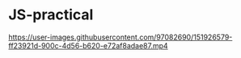 # JS-practical

https://user-images.githubusercontent.com/97082690/151926579-ff23921d-900c-4d56-b620-e72af8adae87.mp4


